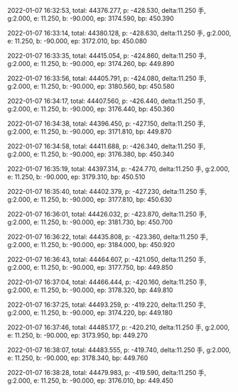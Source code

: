 2022-01-07 16:32:53, total: 44376.277, p: -428.530, delta:11.250 手, g:2.000, e: 11.250, b: -90.000, ep: 3174.590, bp: 450.390

2022-01-07 16:33:14, total: 44380.128, p: -428.630, delta:11.250 手, g:2.000, e: 11.250, b: -90.000, ep: 3172.010, bp: 450.080

2022-01-07 16:33:35, total: 44415.054, p: -424.860, delta:11.250 手, g:2.000, e: 11.250, b: -90.000, ep: 3174.260, bp: 449.890

2022-01-07 16:33:56, total: 44405.791, p: -424.080, delta:11.250 手, g:2.000, e: 11.250, b: -90.000, ep: 3180.560, bp: 450.580

2022-01-07 16:34:17, total: 44407.560, p: -426.440, delta:11.250 手, g:2.000, e: 11.250, b: -90.000, ep: 3176.440, bp: 450.360

2022-01-07 16:34:38, total: 44396.450, p: -427.150, delta:11.250 手, g:2.000, e: 11.250, b: -90.000, ep: 3171.810, bp: 449.870

2022-01-07 16:34:58, total: 44411.688, p: -426.340, delta:11.250 手, g:2.000, e: 11.250, b: -90.000, ep: 3176.380, bp: 450.340

2022-01-07 16:35:19, total: 44397.314, p: -424.770, delta:11.250 手, g:2.000, e: 11.250, b: -90.000, ep: 3179.310, bp: 450.510

2022-01-07 16:35:40, total: 44402.379, p: -427.230, delta:11.250 手, g:2.000, e: 11.250, b: -90.000, ep: 3177.810, bp: 450.630

2022-01-07 16:36:01, total: 44426.032, p: -423.870, delta:11.250 手, g:2.000, e: 11.250, b: -90.000, ep: 3181.730, bp: 450.700

2022-01-07 16:36:22, total: 44435.808, p: -423.360, delta:11.250 手, g:2.000, e: 11.250, b: -90.000, ep: 3184.000, bp: 450.920

2022-01-07 16:36:43, total: 44464.607, p: -421.050, delta:11.250 手, g:2.000, e: 11.250, b: -90.000, ep: 3177.750, bp: 449.850

2022-01-07 16:37:04, total: 44466.444, p: -420.160, delta:11.250 手, g:2.000, e: 11.250, b: -90.000, ep: 3178.320, bp: 449.810

2022-01-07 16:37:25, total: 44493.259, p: -419.220, delta:11.250 手, g:2.000, e: 11.250, b: -90.000, ep: 3174.220, bp: 449.180

2022-01-07 16:37:46, total: 44485.177, p: -420.210, delta:11.250 手, g:2.000, e: 11.250, b: -90.000, ep: 3173.950, bp: 449.270

2022-01-07 16:38:07, total: 44483.555, p: -419.740, delta:11.250 手, g:2.000, e: 11.250, b: -90.000, ep: 3178.340, bp: 449.760

2022-01-07 16:38:28, total: 44479.983, p: -419.590, delta:11.250 手, g:2.000, e: 11.250, b: -90.000, ep: 3176.010, bp: 449.450